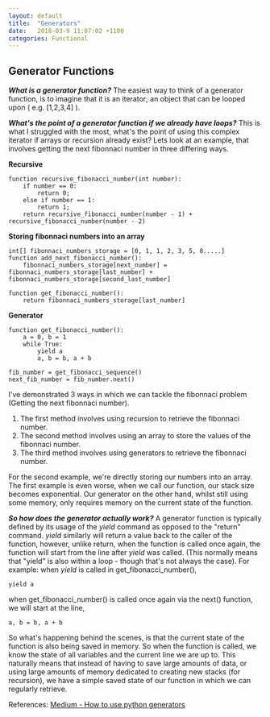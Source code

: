```yaml
---
layout: default
title:  "Generators"
date:   2018-03-9 11:07:02 +1100
categories: Functional
---
```


## [](#header-2) Generator Functions

***What is a generator function?***
The easiest way to think of a generator function, is to imagine that it is an
iterator; an object that can be looped upon ( e.g. [1,2,3,4] ).

***What's the point of a generator function if we already have loops?***
This is what I struggled with the most, what's the point of using this complex
iterator if arrays or recursion already exist? Lets look at an example, that
involves getting the next fibonnaci number in three differing ways.

<strong>Recursive</strong>

```
function recursive_fibonacci_number(int number):
    if number == 0:
        return 0;
    else if number == 1:
        return 1;
    return recursive_fibonacci_number(number - 1) + recursive_fibonacci_number(number - 2)
```

<strong>Storing fibonnaci numbers into an array</strong>

```
int[] fibonnaci_numbers_storage = [0, 1, 1, 2, 3, 5, 8.....]
function add_next_fibonacci_number():
    fibonnaci_numbers_storage[next_number] = fibonnaci_numbers_storage[last_number] + fibonnaci_numbers_storage[second_last_number]

function get_fibonacci_number():
    return fibonnaci_numbers_storage[last_number]
```

<strong>Generator</strong>

```
function get_fibonacci_number():
    a = 0, b = 1
    while True:
        yield a
        a, b = b, a + b

fib_number = get_fibonacci_sequence()
next_fib_number = fib_number.next()    
```

I've demonstrated 3 ways in which we can tackle the fibonnaci problem (Getting the
next fibonnaci number).
1. The first method involves using recursion to retrieve the fibonnaci number.
2. The second method involves using an array to store the values of the fibonnaci number.
3. The third method involves using generators to retrieve the fibonnaci number.

For the second example, we're directly storing our numbers into an array. The first example is even worse,
when we call our function, our stack size becomes exponential. Our generator on the other
hand, whilst still using some memory, only requires memory on the current state of
the function.

***So how does the generator actually work?***
A generator function is typically defined by its usage of the _yield_ command as opposed
to the "return" command. _yield_ similarly will return a value back to the caller of
the function, however, unlike return, when the function is called once again, the
function will start from the line after _yield_ was called.
(This normally means that "yield" is also within a loop - though that's not always the case).
For example: when _yield_ is called in get_fibonacci_number(),

```
yield a
```

when get_fibonacci_number() is called once again via the next() function, we will start
at the line,

```
a, b = b, a + b
```

So what's happening behind the scenes, is that the current state of the function
is also being saved in memory. So when the function is called, we know the
state of all variables and the current line we are up to. This naturally means
that instead of having to save large amounts of data, or using large amounts of memory
dedicated to creating new stacks (for recursion), we have a simple saved state of our function
in which we can regularly retrieve.

References:
[Medium - How to use python generators](https://medium.freecodecamp.org/how-and-why-you-should-use-python-generators-f6fb56650888)
